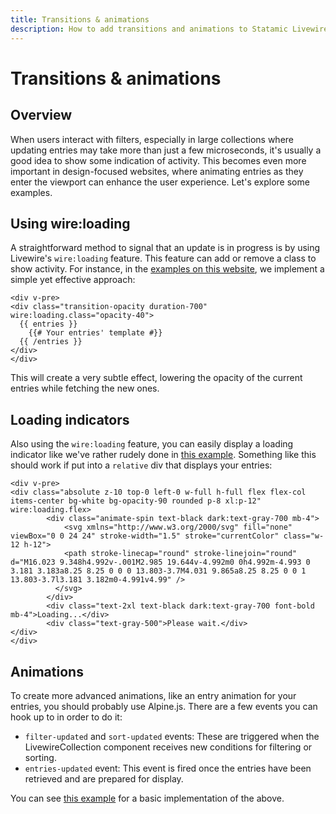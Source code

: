 ```yaml
---
title: Transitions & animations
description: How to add transitions and animations to Statamic Livewire Filters.
---
```


# Transitions & animations

## Overview

When users interact with filters, especially in large collections where updating entries may take more than just a few microseconds, it's usually a good idea to show some indication of activity. This becomes even more important in design-focused websites, where animating entries as they enter the viewport can enhance the user experience. Let's explore some examples.

## Using wire:loading

A straightforward method to signal that an update is in progress is by using Livewire's `wire:loading` feature. This feature can add or remove a class to show activity. For instance, in the [examples on this website](../examples.md), we implement a simple yet effective approach:

```antlers
<div v-pre>
<div class="transition-opacity duration-700" wire:loading.class="opacity-40">
  {{ entries }}
    {{# Your entries' template #}}
  {{ /entries }}
</div>
</div>
```

This will create a very subtle effect, lowering the opacity of the current entries while fetching the new ones.

## Loading indicators

Also using the `wire:loading` feature, you can easily display a loading indicator like we've rather rudely done in [this example](../examples.md). Something like this should work if put into a `relative` div that displays your entries:

```antlers
<div v-pre>
<div class="absolute z-10 top-0 left-0 w-full h-full flex flex-col items-center bg-white bg-opacity-90 rounded p-8 xl:p-12" wire:loading.flex>
        <div class="animate-spin text-black dark:text-gray-700 mb-4">
            <svg xmlns="http://www.w3.org/2000/svg" fill="none" viewBox="0 0 24 24" stroke-width="1.5" stroke="currentColor" class="w-12 h-12">
            <path stroke-linecap="round" stroke-linejoin="round" d="M16.023 9.348h4.992v-.001M2.985 19.644v-4.992m0 0h4.992m-4.993 0 3.181 3.183a8.25 8.25 0 0 0 13.803-3.7M4.031 9.865a8.25 8.25 0 0 1 13.803-3.7l3.181 3.182m0-4.991v4.99" />
          </svg>
        </div>
        <div class="text-2xl text-black dark:text-gray-700 font-bold mb-4">Loading...</div>
        <div class="text-gray-500">Please wait.</div>
</div>
</div>
```

## Animations

To create more advanced animations, like an entry animation for your entries, you should probably use Alpine.js. There are a few events you can hook up to in order to do it:

- `filter-updated` and `sort-updated` events: These are triggered when the LivewireCollection component receives new conditions for filtering or sorting.
- `entries-updated` event: This event is fired once the entries have been retrieved and are prepared for display.

You can see [this example](../examples.md) for a basic implementation of the above. 